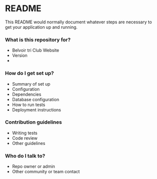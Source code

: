 # README #

This README would normally document whatever steps are necessary to get your application up and running.

### What is this repository for? ###

* Belvoir tri Club Website
* Version
* 

### How do I get set up? ###

* Summary of set up
* Configuration
* Dependencies
* Database configuration
* How to run tests
* Deployment instructions

### Contribution guidelines ###

* Writing tests
* Code review
* Other guidelines

### Who do I talk to? ###

* Repo owner or admin
* Other community or team contact